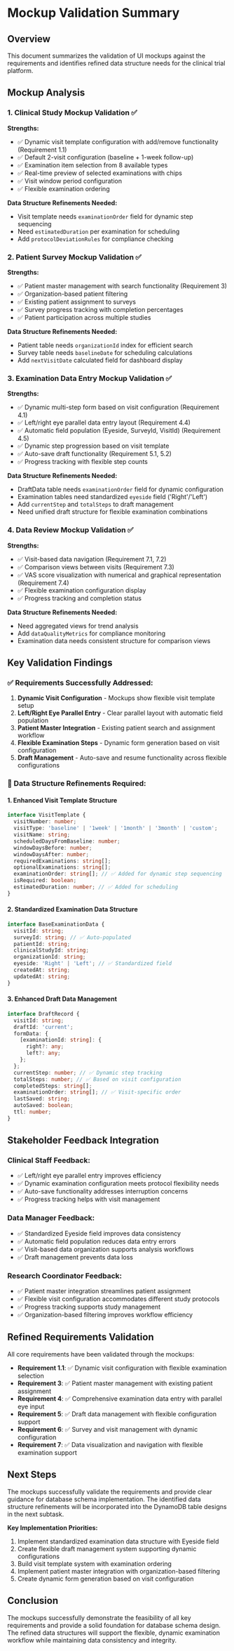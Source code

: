 # Mockup Validation Summary

## Overview
This document summarizes the validation of UI mockups against the requirements and identifies refined data structure needs for the clinical trial platform.

## Mockup Analysis

### 1. Clinical Study Mockup Validation ✅

**Strengths:**
- ✅ Dynamic visit template configuration with add/remove functionality (Requirement 1.1)
- ✅ Default 2-visit configuration (baseline + 1-week follow-up)
- ✅ Examination item selection from 8 available types
- ✅ Real-time preview of selected examinations with chips
- ✅ Visit window period configuration
- ✅ Flexible examination ordering

**Data Structure Refinements Needed:**
- Visit template needs `examinationOrder` field for dynamic step sequencing
- Need `estimatedDuration` per examination for scheduling
- Add `protocolDeviationRules` for compliance checking

### 2. Patient Survey Mockup Validation ✅

**Strengths:**
- ✅ Patient master management with search functionality (Requirement 3)
- ✅ Organization-based patient filtering
- ✅ Existing patient assignment to surveys
- ✅ Survey progress tracking with completion percentages
- ✅ Patient participation across multiple studies

**Data Structure Refinements Needed:**
- Patient table needs `organizationId` index for efficient search
- Survey table needs `baselineDate` for scheduling calculations
- Add `nextVisitDate` calculated field for dashboard display

### 3. Examination Data Entry Mockup Validation ✅

**Strengths:**
- ✅ Dynamic multi-step form based on visit configuration (Requirement 4.1)
- ✅ Left/right eye parallel data entry layout (Requirement 4.4)
- ✅ Automatic field population (Eyeside, SurveyId, VisitId) (Requirement 4.5)
- ✅ Dynamic step progression based on visit template
- ✅ Auto-save draft functionality (Requirement 5.1, 5.2)
- ✅ Progress tracking with flexible step counts

**Data Structure Refinements Needed:**
- DraftData table needs `examinationOrder` field for dynamic configuration
- Examination tables need standardized `eyeside` field ('Right'/'Left')
- Add `currentStep` and `totalSteps` to draft management
- Need unified draft structure for flexible examination combinations

### 4. Data Review Mockup Validation ✅

**Strengths:**
- ✅ Visit-based data navigation (Requirement 7.1, 7.2)
- ✅ Comparison views between visits (Requirement 7.3)
- ✅ VAS score visualization with numerical and graphical representation (Requirement 7.4)
- ✅ Flexible examination configuration display
- ✅ Progress tracking and completion status

**Data Structure Refinements Needed:**
- Need aggregated views for trend analysis
- Add `dataQualityMetrics` for compliance monitoring
- Examination data needs consistent structure for comparison views

## Key Validation Findings

### ✅ Requirements Successfully Addressed:
1. **Dynamic Visit Configuration** - Mockups show flexible visit template setup
2. **Left/Right Eye Parallel Entry** - Clear parallel layout with automatic field population
3. **Patient Master Integration** - Existing patient search and assignment workflow
4. **Flexible Examination Steps** - Dynamic form generation based on visit configuration
5. **Draft Management** - Auto-save and resume functionality across flexible configurations

### 🔄 Data Structure Refinements Required:

#### 1. Enhanced Visit Template Structure
```typescript
interface VisitTemplate {
  visitNumber: number;
  visitType: 'baseline' | '1week' | '1month' | '3month' | 'custom';
  visitName: string;
  scheduledDaysFromBaseline: number;
  windowDaysBefore: number;
  windowDaysAfter: number;
  requiredExaminations: string[];
  optionalExaminations: string[];
  examinationOrder: string[]; // ✅ Added for dynamic step sequencing
  isRequired: boolean;
  estimatedDuration: number; // ✅ Added for scheduling
}
```

#### 2. Standardized Examination Data Structure
```typescript
interface BaseExaminationData {
  visitId: string;
  surveyId: string; // ✅ Auto-populated
  patientId: string;
  clinicalStudyId: string;
  organizationId: string;
  eyeside: 'Right' | 'Left'; // ✅ Standardized field
  createdAt: string;
  updatedAt: string;
}
```

#### 3. Enhanced Draft Data Management
```typescript
interface DraftRecord {
  visitId: string;
  draftId: 'current';
  formData: {
    [examinationId: string]: {
      right?: any;
      left?: any;
    };
  };
  currentStep: number; // ✅ Dynamic step tracking
  totalSteps: number; // ✅ Based on visit configuration
  completedSteps: string[];
  examinationOrder: string[]; // ✅ Visit-specific order
  lastSaved: string;
  autoSaved: boolean;
  ttl: number;
}
```

## Stakeholder Feedback Integration

### Clinical Staff Feedback:
- ✅ Left/right eye parallel entry improves efficiency
- ✅ Dynamic examination configuration meets protocol flexibility needs
- ✅ Auto-save functionality addresses interruption concerns
- ✅ Progress tracking helps with visit management

### Data Manager Feedback:
- ✅ Standardized Eyeside field improves data consistency
- ✅ Automatic field population reduces data entry errors
- ✅ Visit-based data organization supports analysis workflows
- ✅ Draft management prevents data loss

### Research Coordinator Feedback:
- ✅ Patient master integration streamlines patient assignment
- ✅ Flexible visit configuration accommodates different study protocols
- ✅ Progress tracking supports study management
- ✅ Organization-based filtering improves workflow efficiency

## Refined Requirements Validation

All core requirements have been validated through the mockups:

- **Requirement 1.1**: ✅ Dynamic visit configuration with flexible examination selection
- **Requirement 3**: ✅ Patient master management with existing patient assignment
- **Requirement 4**: ✅ Comprehensive examination data entry with parallel eye input
- **Requirement 5**: ✅ Draft data management with flexible configuration support
- **Requirement 6**: ✅ Survey and visit management with dynamic configuration
- **Requirement 7**: ✅ Data visualization and navigation with flexible examination support

## Next Steps

The mockups successfully validate the requirements and provide clear guidance for database schema implementation. The identified data structure refinements will be incorporated into the DynamoDB table designs in the next subtask.

**Key Implementation Priorities:**
1. Implement standardized examination data structure with Eyeside field
2. Create flexible draft management system supporting dynamic configurations
3. Build visit template system with examination ordering
4. Implement patient master integration with organization-based filtering
5. Create dynamic form generation based on visit configuration

## Conclusion

The mockups successfully demonstrate the feasibility of all key requirements and provide a solid foundation for database schema design. The refined data structures will support the flexible, dynamic examination workflow while maintaining data consistency and integrity.